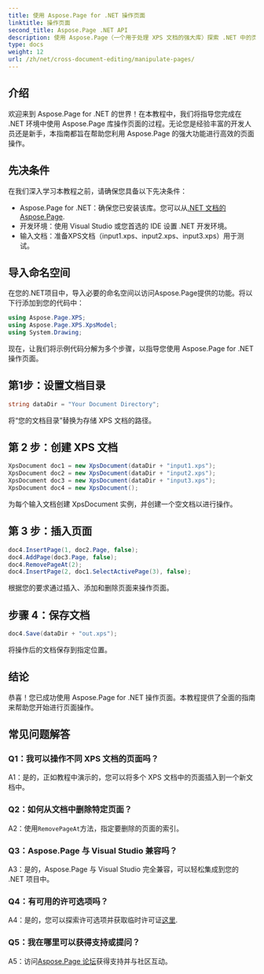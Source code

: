 ```yaml
---
title: 使用 Aspose.Page for .NET 操作页面
linktitle: 操作页面
second_title: Aspose.Page .NET API
description: 使用 Aspose.Page（一个用于处理 XPS 文档的强大库）探索 .NET 中的页面操作。请遵循我们的分步指南以获得高效的结果。
type: docs
weight: 12
url: /zh/net/cross-document-editing/manipulate-pages/
---
```

## 介绍

欢迎来到 Aspose.Page for .NET 的世界！在本教程中，我们将指导您完成在 .NET 环境中使用 Aspose.Page 库操作页面的过程。无论您是经验丰富的开发人员还是新手，本指南都旨在帮助您利用 Aspose.Page 的强大功能进行高效的页面操作。

## 先决条件

在我们深入学习本教程之前，请确保您具备以下先决条件：

-  Aspose.Page for .NET：确保您已安装该库。您可以从[.NET 文档的 Aspose.Page](https://reference.aspose.com/page/net/).
- 开发环境：使用 Visual Studio 或您首选的 IDE 设置 .NET 开发环境。
- 输入文档：准备XPS文档（input1.xps、input2.xps、input3.xps）用于测试。

## 导入命名空间

在您的.NET项目中，导入必要的命名空间以访问Aspose.Page提供的功能。将以下行添加到您的代码中：

```csharp
using Aspose.Page.XPS;
using Aspose.Page.XPS.XpsModel;
using System.Drawing;
```

现在，让我们将示例代码分解为多个步骤，以指导您使用 Aspose.Page for .NET 操作页面。

## 第1步：设置文档目录

```csharp
string dataDir = "Your Document Directory";
```

将“您的文档目录”替换为存储 XPS 文档的路径。

## 第 2 步：创建 XPS 文档

```csharp
XpsDocument doc1 = new XpsDocument(dataDir + "input1.xps");
XpsDocument doc2 = new XpsDocument(dataDir + "input2.xps");
XpsDocument doc3 = new XpsDocument(dataDir + "input3.xps");
XpsDocument doc4 = new XpsDocument();
```

为每个输入文档创建 XpsDocument 实例，并创建一个空文档以进行操作。

## 第 3 步：插入页面

```csharp
doc4.InsertPage(1, doc2.Page, false);
doc4.AddPage(doc3.Page, false);
doc4.RemovePageAt(2);
doc4.InsertPage(2, doc1.SelectActivePage(3), false);
```

根据您的要求通过插入、添加和删除页面来操作页面。

## 步骤 4：保存文档

```csharp
doc4.Save(dataDir + "out.xps");
```

将操作后的文档保存到指定位置。

## 结论

恭喜！您已成功使用 Aspose.Page for .NET 操作页面。本教程提供了全面的指南来帮助您开始进行页面操作。

## 常见问题解答

### Q1：我可以操作不同 XPS 文档的页面吗？

A1：是的，正如教程中演示的，您可以将多个 XPS 文档中的页面插入到一个新文档中。

### Q2：如何从文档中删除特定页面？

 A2：使用`RemovePageAt`方法，指定要删除的页面的索引。

### Q3：Aspose.Page 与 Visual Studio 兼容吗？

A3：是的，Aspose.Page 与 Visual Studio 完全兼容，可以轻松集成到您的 .NET 项目中。

### Q4：有可用的许可选项吗？

 A4：是的，您可以探索许可选项并获取临时许可证[这里](https://purchase.aspose.com/temporary-license/).

### Q5：我在哪里可以获得支持或提问？

 A5：访问[Aspose.Page 论坛](https://forum.aspose.com/c/page/39)获得支持并与社区互动。
